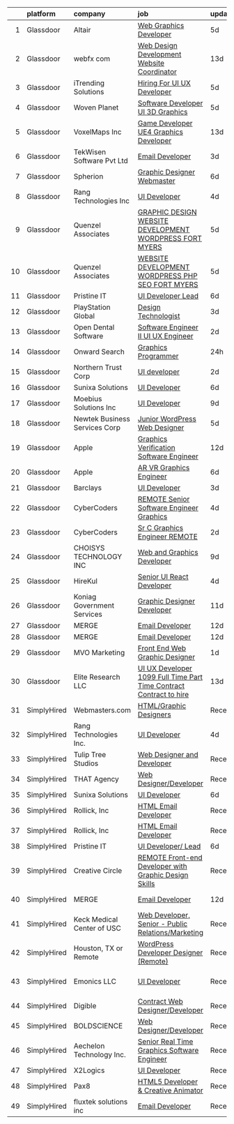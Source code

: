 

|    | platform    | company                       | job                                                                                                                                                                                                                                                                                                                                                                                                                                                                                                                                                                                                                                                                                                                                                                                                                                                                                                                                                                                                                                                                                                                                                                                                                                                                                                                                                                                                                 | update_time   | location                  |
|---:|:------------|:------------------------------|:--------------------------------------------------------------------------------------------------------------------------------------------------------------------------------------------------------------------------------------------------------------------------------------------------------------------------------------------------------------------------------------------------------------------------------------------------------------------------------------------------------------------------------------------------------------------------------------------------------------------------------------------------------------------------------------------------------------------------------------------------------------------------------------------------------------------------------------------------------------------------------------------------------------------------------------------------------------------------------------------------------------------------------------------------------------------------------------------------------------------------------------------------------------------------------------------------------------------------------------------------------------------------------------------------------------------------------------------------------------------------------------------------------------------|:--------------|:--------------------------|
|  1 | Glassdoor   | Altair                        | [Web Graphics Developer](https://www.glassdoor.com/partner/jobListing.htm?pos=115&ao=1136043&s=58&guid=0000018234268dccbb270a78f1202c22&src=GD_JOB_AD&t=SR&vt=w&ea=1&cs=1_c586d106&cb=1658732318454&jobListingId=1008014800752&jrtk=3-0-1g8q2d3fhis3u801-1g8q2d3g1jflt800-a5b87ef314153e34-)                                                                                                                                                                                                                                                                                                                                                                                                                                                                                                                                                                                                                                                                                                                                                                                                                                                                                                                                                                                                                                                                                                                        | 5d            | Troy, MI                  |
|  2 | Glassdoor   | webfx com                     | [Web Design   Development Website Coordinator](https://www.glassdoor.com/partner/jobListing.htm?pos=108&ao=1110586&s=58&guid=0000018234268dccbb270a78f1202c22&src=GD_JOB_AD&t=SR&vt=w&ea=1&cs=1_20d163d9&cb=1658732318454&jobListingId=1007998523722&cpc=BFE8C4BF51BDD557&jrtk=3-0-1g8q2d3fhis3u801-1g8q2d3g1jflt800-d4afcc7a44cf442e--6NYlbfkN0AA3uNcJ0aeXBAdVd1dUlJvZjHaUXbbC2QUFGJChoFW7xEU327m6es5SMDBLQ2TxuGrU7pGdkpQcVk2eCJ38Po730c6hktXF-ybf6DpVv_RPRPKRtOOJW6UmiqMIiQ-UNIwEWLcIXElztT4NzQdiIz5_MduUoF8dSU3QDb4m-p6sD69sVkqWs6rJ4wRvfWjrJOvnt0Cr-rGqu-YYWL7CL2jhQxvjcHAmZo5dPRQ6-k5sQk92kZ9BDCT_0C2xs-H1GX2SMyKywFQeAccFvlmtM5neNj7acEqZkIYypegUbTvrO6vbdsl9YAoS1MkhVqfo19mzfs3YtHg0v-4V_HZ-A31PTTUPpQ_VZx2-WTBrdwLmqK-H-Vf-CsvXMbYMiaS3I3M29bPDIzvhFYcvmHoyoest7fJrLN0VQn2HEJsTXxQsLgzJdCzc6Q0NUygmybyqLP160lc_jPBkGWBdSejvj3i1dAjb6IuAWflXhQo4CcOR2QT_6opGXcfdcAYEKuugIK2jxBGdLKxnYW1Cjt7MmB2VR-paLpAuiy6Ant00o3DPMbas-GEciEQrQhNEqEnmGQ%3D)                                                                                                                                                                                                                                                                                                                                                                                                                                                               | 13d           | Harrisburg, PA            |
|  3 | Glassdoor   | iTrending Solutions           | [Hiring For UI UX Developer](https://www.glassdoor.com/partner/jobListing.htm?pos=119&ao=1136043&s=58&guid=0000018234268dccbb270a78f1202c22&src=GD_JOB_AD&t=SR&vt=w&ea=1&cs=1_54120e79&cb=1658732318455&jobListingId=1008014515406&jrtk=3-0-1g8q2d3fhis3u801-1g8q2d3g1jflt800-18646856a23fb691-)                                                                                                                                                                                                                                                                                                                                                                                                                                                                                                                                                                                                                                                                                                                                                                                                                                                                                                                                                                                                                                                                                                                    | 5d            | Atchison, KS              |
|  4 | Glassdoor   | Woven Planet                  | [Software Developer  UI 3D Graphics ](https://www.glassdoor.com/partner/jobListing.htm?pos=105&ao=1110586&s=58&guid=0000018234268dccbb270a78f1202c22&src=GD_JOB_AD&t=SR&vt=w&ea=1&cs=1_10abc587&cb=1658732318453&jobListingId=1008016092363&cpc=85D4E989D68E6247&jrtk=3-0-1g8q2d3fhis3u801-1g8q2d3g1jflt800-590b8ed6b99a73cb--6NYlbfkN0DSgjPPcnEdvoK3uuxfISLALE6pB1FR7YSHOr_tSg5_QCn410VK5Ds4sai37YL-FnG7IdEQOLWlh0UoLcmzDYWmfRGSYYnl5uUpmRd__LORND_gC-BRchk-IUkY4R0iGDrfCmlmtu1dU22yGpoMq0MEa2tbIDq0Xana4QKE-3eruJ3ua_JrETdNjK1WWmyjjrjz7IouC0EJIaAPEu_w6f2lkiMcgr7iGfdK0cvhr1kb-r8obThkIwOAEW7eCHPBKmfCyHX4CSSHuoWrHqp8XTbcBG_Bla5psfiB1KtAJiZUNDWLnbKJ11iRQgNp5TiY4cf-4_7OjCJOR2Zk3Ox0JpbNLlFWVemll8Ry4SR2UmTMEfzFTm_rcPpLeYcL-no3cKPv_mZndtVo-jsMZiD19P3B9S1FZ1uAJU0hFwejniU5g-DzWdkItHTEcnnCmlYUCNSeMKWYqJZO4BNSMDwBKthnmMYBQJyaKKDQWUdDatO2DI4P_qDn18mbLuOlh7-lbADyeyR_Bn3JQJQu2oUAdlSNAhH22IxOqZA87kwyWO7HtSU0tQgC-j8fHNGc-cnbYOTH3Dr0Sl0VwA%3D%3D)                                                                                                                                                                                                                                                                                                                                                                                                                                                          | 5d            | San Francisco, CA         |
|  5 | Glassdoor   | VoxelMaps Inc                 | [Game Developer   UE4 Graphics Developer](https://www.glassdoor.com/partner/jobListing.htm?pos=123&ao=1136043&s=58&guid=0000018234268dccbb270a78f1202c22&src=GD_JOB_AD&t=SR&vt=w&ea=1&cs=1_555fa3c6&cb=1658732318455&jobListingId=1007997853287&jrtk=3-0-1g8q2d3fhis3u801-1g8q2d3g1jflt800-35c923fe26b55888-)                                                                                                                                                                                                                                                                                                                                                                                                                                                                                                                                                                                                                                                                                                                                                                                                                                                                                                                                                                                                                                                                                                       | 13d           | Austin, TX                |
|  6 | Glassdoor   | TekWisen Software Pvt  Ltd    | [Email Developer](https://www.glassdoor.com/partner/jobListing.htm?pos=125&ao=1136043&s=58&guid=0000018234268dccbb270a78f1202c22&src=GD_JOB_AD&t=SR&vt=w&ea=1&cs=1_bd3499bd&cb=1658732318455&jobListingId=1008019853083&jrtk=3-0-1g8q2d3fhis3u801-1g8q2d3g1jflt800-990f2bd91e40ba0d-)                                                                                                                                                                                                                                                                                                                                                                                                                                                                                                                                                                                                                                                                                                                                                                                                                                                                                                                                                                                                                                                                                                                               | 3d            | Remote                    |
|  7 | Glassdoor   | Spherion                      | [Graphic Designer Webmaster](https://www.glassdoor.com/partner/jobListing.htm?pos=107&ao=1110586&s=58&guid=0000018234268dccbb270a78f1202c22&src=GD_JOB_AD&t=SR&vt=w&ea=1&cs=1_cd64b891&cb=1658732318454&jobListingId=1008012218964&cpc=61E17551093C17CB&jrtk=3-0-1g8q2d3fhis3u801-1g8q2d3g1jflt800-899cd6194d7e536e--6NYlbfkN0AScrANnHgJFbylrovrk75_bYZoHSX2PRUZUzkYSLEwIg9nswHQDhRmx4I3g7nvK_9dD2ly7NM5XaMOcjTcEnVTXCxqjnViLEvx-_rlWlU3I1tgcML9NQKYDeHpDxiSdiGz8QIv0xgHLmzGUQk7Brh3NQjSRFgvIzwPoy-iaV33j5gNj3pHSgfoSHVlUJGPPe_Gto_i5voWQV7os_pCjWOWvy05stRoL_fLmc1b1HvcRWFXi3MSrZVgQu3vFbMRSXZjyyidkDsjRhIk-TBZZZrvbs69xuyLYEbGtnwUIfNJsYiojqUx1ZhabnPhJiXfRiTddDHS0ezYPnccKlkxtiRNmtDemR3syH-HQLEoXXEQbNqGfOfbvlbTkQKxmEtjpR-m0COKdXoTjr1gnE5qM_zR2Zx4OVvCyED3Db4UJ-arRzuiSW8NgeE_4sA7iNqyrViRAaw4nqCUwckOb5wLhUaAt1p1dTnUHzhCFMa-4Ure0x8fOlFan2d56KnnHQZrQcBJurZ3qwhzWXtUbnXz8qKj)                                                                                                                                                                                                                                                                                                                                                                                                                                                                                                                               | 6d            | Reading, PA               |
|  8 | Glassdoor   | Rang Technologies Inc         | [UI Developer](https://www.glassdoor.com/partner/jobListing.htm?pos=116&ao=1136043&s=58&guid=0000018234268dccbb270a78f1202c22&src=GD_JOB_AD&t=SR&vt=w&ea=1&cs=1_bfd346be&cb=1658732318455&jobListingId=1008017774729&jrtk=3-0-1g8q2d3fhis3u801-1g8q2d3g1jflt800-dff992937830c476-)                                                                                                                                                                                                                                                                                                                                                                                                                                                                                                                                                                                                                                                                                                                                                                                                                                                                                                                                                                                                                                                                                                                                  | 4d            | Remote                    |
|  9 | Glassdoor   | Quenzel   Associates          | [GRAPHIC DESIGN   WEBSITE DEVELOPMENT  WORDPRESS    FORT MYERS](https://www.glassdoor.com/partner/jobListing.htm?pos=101&ao=1110586&s=58&guid=0000018234268dccbb270a78f1202c22&src=GD_JOB_AD&t=SR&vt=w&ea=1&cs=1_fc9192e8&cb=1658732318452&jobListingId=1008015467114&cpc=E8759F5EF1B03E8C&jrtk=3-0-1g8q2d3fhis3u801-1g8q2d3g1jflt800-453ddc9a6d1b4698--6NYlbfkN0DdNONLqhA8z6QrX6vw37qu8cGScUjPKwqVQr3YAsb4-4kNYp2ihaw9iFpvOvdTmggF3pFEkCOhp9Oez7XUipUO4I_p4y9L51LxePQdbuGe_iBJyYjjuVqhPcrJ_zhDN9GXleI_c2wB35nAhQvEpg5QngR6F5DMNxa_iZRx9QMxKkguSlMSkDIQxA9KgChEQlEYtsAUDrDVwaY9PBsFjfvp_KbjSFwu5dlc2rIfMAXQygLiPTHVemot0_KgvMMqzNSTXM8ZeEcdDqa2dVavvmVyGTSB1sRS2xE0x_ySeuT_Dl_CyessW8_vOULL5QywVTYALOo6ezHjy7K-Ky6OvkDuU8iC-t-4WCcgLDZVsEQxeHTngG0xPnRgM11Y7flZhF9hH3Q3lAWqpvwANkJHaWYlm4W1DXEHZHEcFNMRHrAGzYqOHd0Q1DvcDUbd91-8U3xzRYWkGrkHqlbX8S0lPz5kDa7cNclcWDlXHlVLbOEWJVFD21B9-CjnDtui2cFDTyQS32lqJ-Lfxaix6vMvQRCOCJQkZf9Y9KaNH7keEryfYQ%3D%3D)                                                                                                                                                                                                                                                                                                                                                                                                                                                                | 5d            | Fort Myers, FL            |
| 10 | Glassdoor   | Quenzel   Associates          | [WEBSITE DEVELOPMENT  WORDPRESS   PHP   SEO  FORT MYERS](https://www.glassdoor.com/partner/jobListing.htm?pos=102&ao=1110586&s=58&guid=0000018234268dccbb270a78f1202c22&src=GD_JOB_AD&t=SR&vt=w&ea=1&cs=1_7db72ecc&cb=1658732318452&jobListingId=1008015464406&cpc=D297ED79D8873EB5&jrtk=3-0-1g8q2d3fhis3u801-1g8q2d3g1jflt800-baadc844900ced4a--6NYlbfkN0DdNONLqhA8z6QrX6vw37qu8cGScUjPKwqVQr3YAsb4-4kNYp2ihaw9KPez-BMD6mZvpKeWGDjoPevstFlLD42YBVJhOos-MPgWAA-xZYgZND-Gvd2fWVMTvaePJtCgGIdysdm_UUMJfwVKMmPjnfGaTJ9BZIiJVi_NY0BATVylaqeUhCvM3arEH_u_uw_x_YTnyxi-5Eqb6H3C1K5tp7HEzQDivO4U4eSPpeTHG3Spvdi54ADS71G5sLnnnxxxsIxAefvGm9NdyoIdfuuybXgwrHI9RChL2ZMmNThRYCM9Rld7GVvow4RToNBOj0cWNJR-STG63JdDrMdCz_u_0woy29utfqMJ-kzygDWRTOjiZSwo5d4nLlc5nCPZMtxH9-zFA-no_eb1-IwBlTzNC5TinoD79EjY7A9yCygNXHDIQePj1cBAROafJiASle-oq1E1uplj7m9pvYsj6w6k7XEyZ4ePXcCvJNYItd2bzRF1_OBxBJLYTNMZAlL67VTTR6I8KucDKLC9Ffu_-_Eg9V0bNQoCVxf8hHA%3D)                                                                                                                                                                                                                                                                                                                                                                                                                                                                                     | 5d            | Fort Myers, FL            |
| 11 | Glassdoor   | Pristine IT                   | [UI Developer  Lead](https://www.glassdoor.com/partner/jobListing.htm?pos=114&ao=1136043&s=58&guid=0000018234268dccbb270a78f1202c22&src=GD_JOB_AD&t=SR&vt=w&ea=1&cs=1_7b447e42&cb=1658732318454&jobListingId=1008012114377&jrtk=3-0-1g8q2d3fhis3u801-1g8q2d3g1jflt800-adae0a3467251cd4-)                                                                                                                                                                                                                                                                                                                                                                                                                                                                                                                                                                                                                                                                                                                                                                                                                                                                                                                                                                                                                                                                                                                            | 6d            | Remote                    |
| 12 | Glassdoor   | PlayStation Global            | [Design Technologist](https://www.glassdoor.com/partner/jobListing.htm?pos=126&ao=1136043&s=58&guid=0000018234268dccbb270a78f1202c22&src=GD_JOB_AD&t=SR&vt=w&ea=1&cs=1_b5063f0d&cb=1658732318457&jobListingId=1008020161010&jrtk=3-0-1g8q2d3fhis3u801-1g8q2d3g1jflt800-1f8aab1198bf748b-)                                                                                                                                                                                                                                                                                                                                                                                                                                                                                                                                                                                                                                                                                                                                                                                                                                                                                                                                                                                                                                                                                                                           | 3d            | Los Angeles, CA           |
| 13 | Glassdoor   | Open Dental Software          | [Software Engineer II  UI UX Engineer ](https://www.glassdoor.com/partner/jobListing.htm?pos=103&ao=1110586&s=58&guid=0000018234268dccbb270a78f1202c22&src=GD_JOB_AD&t=SR&vt=w&ea=1&cs=1_fe2a626d&cb=1658732318453&jobListingId=1008022827146&cpc=E9BC9687A0F03B80&jrtk=3-0-1g8q2d3fhis3u801-1g8q2d3g1jflt800-eeb957c2d2c37376--6NYlbfkN0AKPWZsiSsGVsCbCuz671PqLeCoc4zvkJCuGTk5psuLhccuF8TL43NgKKJDuW9RFOazQhs4XfnXiEbJ18pBGbXdri6ypvQzlDoZpu7F88I5a7h_07Dmr7u6BNZpbXjmUN1x2Uq2jvWgERnOlT1h8swnYsgACBEksXNRNKnepB4Km1f9Ouq_4X5fm1Da4mToTLB0GwrnrIlE8WRqrVecemSNSvc8KTGgF8e8nDoHl1nFl0aqRe33K7n6bZUzmniTuFpZgpO5dvnXSPWXBkqVln5VIy8kf3GtqieYb2PZN_bCyn4wxbLX5WFw4pa1r5AYH0epdBbbdPJ_M8sWMa6MUIT0GvBlCoLQyg_qBCyIwrjQbBK5yV4ivAI6SRRNgeW9IQpRPG8_Culr7DR-hf6Q5gDBSLuNf0hBdIxA8BvoKwl7WBLLjeu_UG7W5L82jxxTsykSqKBvsmd-IuOFsBQPiGZDe2CXLD0fgmXHYnJmfBW7bGEEttk7gUgGp65PTBR72HAWBNMmuLVVtA%3D%3D)                                                                                                                                                                                                                                                                                                                                                                                                                                                                                                                        | 2d            | Salem, OR                 |
| 14 | Glassdoor   | Onward Search                 | [Graphics Programmer](https://www.glassdoor.com/partner/jobListing.htm?pos=106&ao=1110586&s=58&guid=0000018234268dccbb270a78f1202c22&src=GD_JOB_AD&t=SR&vt=w&cs=1_633c5a58&cb=1658732318453&jobListingId=1008025411003&cpc=A1F772DE77098288&jrtk=3-0-1g8q2d3fhis3u801-1g8q2d3g1jflt800-742c8658b7aaeabd--6NYlbfkN0B7YoEZZ2QAGDyEGGmBPAUWSHc1Mt3sMCn9FehKcWA3w8FH2hNAUDUUAF3DNhQFSEgizwhdIPv9DU2OAk4Z8kSae5kCGplCdJgv3oYfCQx7BxObsWH-aFJ9JvnG8BvVhfPVKG7CfXKC0ugIdllHu80ZVd7ohRPKWOgBiD3zcYvZfF_CFyC0b_wAEiEU2SgRducrR_FQEVP_lcFjEua2JIipo3-mhPL3cZHaTPnacoVEGBf5iS74m5IspSec93NGJDLZ7rw8Bw4YWl-h4PvqRzfsHb_kB_7zcggid1N0A-ywKztNSeSXO8qqgPtOtjyn1qR88rCf-j96IyrHgHr2LmmkotOzpDP8TZ-Pyg0_QG4Tj8wJtBgvCqP7CJnFz8REQnjqJ2u-giHlpNhw5JCZP9c8ESE3URd8pM3VXpzhKYUmj-BbYkZHlP2JbtDo9zo0dqxenXnYWAtlCeGvWrqs-kubVr88iBkcvjwfM-gB7DpggNCjlykw2xW-s8enj-w0vXiOLychwr0z7GT6DxE9qa3wZOVEzHLtfbhqM4-x0WCnZ-C-iX6NJYsk2wHoFzsinPBsMHW-Pi1tEtxKmmrP8L9PkGQDQnP74DcQnN8y37-n1KV0ZdX7OZSCkB66NuoZ6L3XcA-SCaVjaBnwPYnd1dbjL4zUIcS-_qYSk-ebxbeigZBguqV73sMICLv8BIST_fiI9_6zQS3hCY8hsh7U_xhLs5E_EWPgQHljRyy7Hd0rTy_27w2M-ckpvLyG80kFirmwUc7WywYvO3PZGwDYRvF-EpMZgJojr1sdqC-o6k20b1RH5q5AoWNeKnJOM5B04g7VZtENhImen9aC9GeWQzUtXyd8mr8eXiOWZtHBIz_SlDxjkytEVZ-l6NGdr0whZlmW--2UC3IAs40fzjsXy2dqJ9AC6tQ2-El64GVXJgw94itMI6fEoXkGy-ir2I1FeK9p-UaAm8J3ddoMpoXWSYyzBctubsd_1liCthXYMQx1zBTjUdY7n4Tc0653yU7rva4%3D)                             | 24h           | Seattle, WA               |
| 15 | Glassdoor   | Northern Trust Corp           | [UI developer](https://www.glassdoor.com/partner/jobListing.htm?pos=122&ao=1136043&s=58&guid=0000018234268dccbb270a78f1202c22&src=GD_JOB_AD&t=SR&vt=w&cs=1_473e9535&cb=1658732318455&jobListingId=1008023277361&jrtk=3-0-1g8q2d3fhis3u801-1g8q2d3g1jflt800-9ffd976217a24653-)                                                                                                                                                                                                                                                                                                                                                                                                                                                                                                                                                                                                                                                                                                                                                                                                                                                                                                                                                                                                                                                                                                                                       | 2d            | Chicago, IL               |
| 16 | Glassdoor   | Sunixa Solutions              | [UI Developer](https://www.glassdoor.com/partner/jobListing.htm?pos=113&ao=1136043&s=58&guid=0000018234268dccbb270a78f1202c22&src=GD_JOB_AD&t=SR&vt=w&ea=1&cs=1_0e4aa544&cb=1658732318454&jobListingId=1008012122621&jrtk=3-0-1g8q2d3fhis3u801-1g8q2d3g1jflt800-3b9e69a774b89b5e-)                                                                                                                                                                                                                                                                                                                                                                                                                                                                                                                                                                                                                                                                                                                                                                                                                                                                                                                                                                                                                                                                                                                                  | 6d            | Remote                    |
| 17 | Glassdoor   | Moebius Solutions  Inc        | [UI Developer](https://www.glassdoor.com/partner/jobListing.htm?pos=120&ao=1136043&s=58&guid=0000018234268dccbb270a78f1202c22&src=GD_JOB_AD&t=SR&vt=w&ea=1&cs=1_38ec04f7&cb=1658732318455&jobListingId=1008008914671&jrtk=3-0-1g8q2d3fhis3u801-1g8q2d3g1jflt800-89a6711881dd8897-)                                                                                                                                                                                                                                                                                                                                                                                                                                                                                                                                                                                                                                                                                                                                                                                                                                                                                                                                                                                                                                                                                                                                  | 9d            | San Diego, CA             |
| 18 | Glassdoor   | Newtek Business Services Corp | [Junior WordPress Web Designer](https://www.glassdoor.com/partner/jobListing.htm?pos=124&ao=1136043&s=58&guid=0000018234268dccbb270a78f1202c22&src=GD_JOB_AD&t=SR&vt=w&ea=1&cs=1_e07a9585&cb=1658732318455&jobListingId=1008015002972&jrtk=3-0-1g8q2d3fhis3u801-1g8q2d3g1jflt800-8955ce37f6007486-)                                                                                                                                                                                                                                                                                                                                                                                                                                                                                                                                                                                                                                                                                                                                                                                                                                                                                                                                                                                                                                                                                                                 | 5d            | Remote                    |
| 19 | Glassdoor   | Apple                         | [Graphics Verification Software Engineer](https://www.glassdoor.com/partner/jobListing.htm?pos=110&ao=1110586&s=58&guid=0000018234268dccbb270a78f1202c22&src=GD_JOB_AD&t=SR&vt=w&cs=1_2f2b28a7&cb=1658732318454&jobListingId=1007999357696&cpc=451933188B21919D&jrtk=3-0-1g8q2d3fhis3u801-1g8q2d3g1jflt800-f8bfbaed5ec2770a--6NYlbfkN0BvKrLyj5gPmtZO9T8euul8TCxuuKNOtzRJOomxnwSEodTz2Bc-sPZlSXfvz6ygy0ulxMU-JD1VDfvd5P4uxKgO8illM9C1kIAFdf0TQHiaOUQX2br90H8F_F5YdV0ggMd_lBy5SUDwMv6hfNycaB2NLz5hM8muNL87h-hWIFrmDWdYnkJuhLbqUHCvI6p-mJCVTQAGKUNhbOkjn0aTx_OmOCFttDYvoYFHBF03Q-5RbUtf5ICo9UaHa4WVjb80sSdC3G9qYSuAb-T_4A4Ybh1XBVXnifwjeJMJiWc4FeyoffKBlcDVrTOI1jEaB5kEZHxdQdLzYIvNJecWRHEv_CMEGwKTesZhOA36Z0y6prW0b9JDe5RXOYhdb3hDq3AsQheGd_JVrmzibD-bT6mpcb63ne5rgufKWmD8eDNY6ZWnNsWUXR6njBuJE15eifEPLEND4as2O3nOW0B_JAFZjUG-y51epbOL7fnDhqpYPpHxxEtyMIqhdlnoxu8rOvkj1djjfRGuwfPNJ2oE9gjTd0JaSiYfzb3lzH62DHFqQwx16EPodZcsgxtA_u_5uzeoIJOo5jaRKts-cghvGUDaGpBQ0liBU-eo-ZJdi1BidlcnZoxYAq1vsGdZk71gQOpIghD9PxUZLwr7HR5WyFwmJvYlql5m9FVBM1WKawYbUNda0cwnwwIrH03RGHpdPN6n4tcOqApobo-y2aY0_tmFR3stN6wfoc_N-ddMXA-XzI4R7TN2M8bR2NNa65afShicqwIsGI8RWbevHJ3yR-odA_3i5LAt6XT2jSr5XBvnYjW6h0E2W9Q9zBkku1aK1WgFuHZqUTttLTFY4VxWDX2WV0rdSgOSmBGAva20JYHvsL9YrxQxbopcCpR5kiN5FGJguw7alFPs-ZD03KSSPu2NGnw6uyiNl4lrcYTcdCqOp9X-afafKH7XrIalBq5OaIAjb6xet2jbYLkHXPRW--vHYKCU)                                                       | 12d           | Austin, TX                |
| 20 | Glassdoor   | Apple                         | [AR VR Graphics Engineer](https://www.glassdoor.com/partner/jobListing.htm?pos=109&ao=1110586&s=58&guid=0000018234268dccbb270a78f1202c22&src=GD_JOB_AD&t=SR&vt=w&cs=1_23918e39&cb=1658732318453&jobListingId=1008013507068&cpc=6FC5BA77C9A4CD78&jrtk=3-0-1g8q2d3fhis3u801-1g8q2d3g1jflt800-3045849e5280c9d4--6NYlbfkN0BvKrLyj5gPmtZO9T8euul8TCxuuKNOtzRJOomxnwSEodTz2Bc-sPZl1dBMH13w-jO_LNxfZwWeRIoNEeCpy85_IlWrqg_h1GsMWe9RsQwUxWH9gVS8Z2YZwvQXQYQitxjx3-FbWNzlNfo_kQCajLJQLu9ugC8EnASoXYA5GlfGm05nh66oAxlftQ4GMQlwUIcCVIUXzKbTrGkZqwZYIZss-_cNr3IdaWoHK60Vkj-BnaXKLgQxr_Org4SaJcDIs1yOSwxD921dLqc92G9Rbz2QRwCrXT3rmSJQJ3QpX9Mq4w5atWj3uDYwOCMwUnM-Mrbev7ONoF1OJfvyZOQ4cIaIdr49CrfeMS9Fn2h9_9_Bfi83d1uyD3yTOhYzXimHrH1YsRfMN4eRqENZBGUmmsdq_el9OouqzLZUs3s0sm-bEhgicz_w94dz0GJUXpeyJGU-Jp8QA2UfmDZANm1X5IfBzYY7vUDHXAjfhXCJHUKw-7W5RfGDOuMJG96jPc-iJnWoIrr4OGbEmKtlohNEqaN46_fcmOS4_jqQkpeXBBO8noNZAIbC-3jNj0xgkc1yJHX1TxPjiONau7A1r9gtzQeqvWFVIa1n97QGmL-8_9KEKM0M8OS4fsGIZrTTZ_y1bZ7Unr9oE8rXWs4KlSONoyuLikcUmVl8-qgSMvTsNt1OQB9A7c4_yqhlbxiTKeBEj9DaafqipYOtRodlEZ2oyvmsz7kxxWf4nR-qNXdBkkGevHzZp5j6oyDmrEiaO58Tfru3GP_y-L-bdtL3bXNU1kXh_eEclTDChX_Bi2TYo34xnkNSOHzVCcV_h80KfL6MxYHiMz4YOC1_RWCX_VjhNknoJMStzuPIPka23s_Q4sYOU33OztrCpR6qPiV2JU2MoLQJeSxUZ40uQ4jfHav7adLoVnJWiNfhdqXtJ-2Xq6-i9DYrDkhM2Nx0cZMiNT1E-j-I6o8AyF8d9w%3D%3D)                                                                           | 6d            | Seattle, WA               |
| 21 | Glassdoor   | Barclays                      | [UI Developer](https://www.glassdoor.com/partner/jobListing.htm?pos=121&ao=1136043&s=58&guid=0000018234268dccbb270a78f1202c22&src=GD_JOB_AD&t=SR&vt=w&cs=1_9ccba084&cb=1658732318455&jobListingId=1008019580471&jrtk=3-0-1g8q2d3fhis3u801-1g8q2d3g1jflt800-61d363ea6afd0316-)                                                                                                                                                                                                                                                                                                                                                                                                                                                                                                                                                                                                                                                                                                                                                                                                                                                                                                                                                                                                                                                                                                                                       | 3d            | Whippany, NJ              |
| 22 | Glassdoor   | CyberCoders                   | [REMOTE Senior Software Engineer   Graphics](https://www.glassdoor.com/partner/jobListing.htm?pos=111&ao=1110586&s=58&guid=0000018234268dccbb270a78f1202c22&src=GD_JOB_AD&t=SR&vt=w&ea=1&cs=1_1e0384b7&cb=1658732318454&jobListingId=1008017849886&cpc=451933188B21919D&jrtk=3-0-1g8q2d3fhis3u801-1g8q2d3g1jflt800-4809f91769ac752c--6NYlbfkN0CpFJQzrgRR8WqXWK1qKKEqALWJw739KlKqr2H-MSI4eoBlI4EFrmor2FYZMP3muM1MdiAdE_pXzxgfhhAE-87FT7K9NOiE0nfNnqf9uMnXKKJ2IP_XfIxsZ8up-6Zg4Qov9NKoe7dnNi0BYcs71_9PYRrZ7oQFOaARe9zHqYmEck8GsFPdoDOUbgen3OO3nnGFnRet9ch5x_86nbi9LMKKWAZAXda_Fu01KDBQTXQ0P4GcvOrwRDTlDCgY0Npe98qT-ITZxpzvQ8v5fk9MAEG1LWIIa8qZ0EkG57Pj1UHG0J0w1CYDD-0F1YW2zd22KIbOIzjwZc1W16Yt2L5HnWly_8dx8uW9rmUO4pZTSD4zCIIUqisaL0Y0vIwjwMybkINtjtQtnzfciCl-GyFXgeCZbJDkCC04o0cN2l9Z1gVbEQEZ_CA0Bq58NHAL_ZovqGxjsRFJ3_XaJlcnahdLOLCINFnkWa0KIlns12LqQq3VhWZgrg_541HLLNq9FMlDelEP-LRjoVC2Yed3NLg8p4FKY30TY1kDVX3KSXMu-ZZS3bYvryPU6yo5J2tUnXSVNCEsXQoxccjAqVgsC0NsjNd3VomoT6_-nldi_HuWIbhVGJ0aB7-QMA-c5rCLSF0GGRn3gv5EDeqgvOCpRtawhBvnL2ITj_5XZgoakIswoHw47DRd29oEvNXn7BeWHl-neTEXAzT1vNZi64dQE6gdHWjRHgwe5j1zslH8xllGg_acDs6mv5PuZU8PsDmRHCTDQ_g4ke830iZThMN5cosT2rZh6YtiHmodcebgvaBshgkgjhemBthAObPrfsTHntLAmmYzCYcwVUYSaquoNxIdEtstI7P8Iu4RpVkOgzCD_QeIoxST5mMpcXvhmq3H4pgXRwLcn92kdInFhY1GiK_DSc5MXfZDcNXatJcuV7-Oz4yWpN1N_5IzIzERMuys9IpSfFFGnytlmXTROi8QNzrkGf53x6guF0E8sFi1bV4fXoLixAikH7WNTWBZTvaSQckqlsM%3D) | 4d            | Los Angeles, CA           |
| 23 | Glassdoor   | CyberCoders                   | [Sr C   Graphics Engineer   REMOTE](https://www.glassdoor.com/partner/jobListing.htm?pos=112&ao=1110586&s=58&guid=0000018234268dccbb270a78f1202c22&src=GD_JOB_AD&t=SR&vt=w&ea=1&cs=1_88c3cb16&cb=1658732318454&jobListingId=1008023223801&cpc=F41FEAB56D215062&jrtk=3-0-1g8q2d3fhis3u801-1g8q2d3g1jflt800-224bef4f567dd28c--6NYlbfkN0CpFJQzrgRR8WqXWK1qKKEqALWJw739KlKqr2H-MSI4eoBlI4EFrmor2FYZMP3muM0rsFs5SITX9bZu70vJV-xtOW2u88eyVEg0_JBUW4eQV1g6xtzXd_K_anZVgzRaFIR0sn_6qOfejK96hDLdKAi44XcHQoFwZcjDyPKv_yiaU79vNMXrSZ0NRhEcmKFZiogD4KfA21KSXr6v7cCfx8mpAyViIFFwY6uA4oAnLiLNCapk5-I6xcNN1KlVn22JXrWo0oXQxaZV15bibUayXc0r_-WGBsYyhXbjuCCgnpMQkJ5Vapzkh5wkRyRUUvlUUCvFqunnIwoDQnSjYwq0ktlBQnoVhzb5hqQGZ6ZGz0XT5hoTBFNg_UjdDxjQ7yRlu_1TOLq5XhwNhp1ST12gqvKx3Zs3IOmF61mFKyHnuLM8t2R4RgzD_nI-ecUbZlNwTgVjukaHz3a5EKAdwT4jG_0TOiFNMrncvIEbCIcDfTj82KiRMebpzorRmcjwizjRO9qmmY-BrSzmJ36Lp2NsGQN6yvl5HsLAjZJgsPXJp4Lq3EkFmYHW3n62BJrdOXdD-grzUNqTmfP3d2TLZ-eaMMMLF0JJer9u-aGz4jN_46LPxTksU70dgubVIyfc9e6r9ljH3U0bBIomcDcYPfMgyOsBnbLeaRreafgStrghBObgi0pmbKfbc_oPAnguLIbeajAAXVSx_dGCYti-LoEhXuouuKL2cvXRJ9KMNN2damWaxk5t2xSkH7ELUoBGZ4gP-C5wUUubvAownMWTxOzrdMJt27D3uJRxnBAypU-UcFV48X9eg7suc1uEf2oOp_VKvQ1kCkrwx1zh2U0X0crXLnOa5gbS5fg-2HfZjgfojKPcOpklD6VsHn0z1url3L-1NfTkRB-gOONgZVnoneRAa0DnFVYjQc0aaoOy9cWbYHVDg98SDPmcocBbA34dILQzrAVxGJd_6qlK7Kr-Qg4lADs9hJW7VXikyk8%3D)                                          | 2d            | Los Angeles, CA           |
| 24 | Glassdoor   | CHOISYS TECHNOLOGY INC        | [Web and Graphics Developer](https://www.glassdoor.com/partner/jobListing.htm?pos=130&ao=1136043&s=58&guid=0000018234268dccbb270a78f1202c22&src=GD_JOB_AD&t=SR&vt=w&cs=1_d161af65&cb=1658732318458&jobListingId=1008008316889&jrtk=3-0-1g8q2d3fhis3u801-1g8q2d3g1jflt800-2da7a1c0636f8906-)                                                                                                                                                                                                                                                                                                                                                                                                                                                                                                                                                                                                                                                                                                                                                                                                                                                                                                                                                                                                                                                                                                                         | 9d            | Charlottesville, VA       |
| 25 | Glassdoor   | HireKul                       | [Senior UI React Developer](https://www.glassdoor.com/partner/jobListing.htm?pos=127&ao=1136043&s=58&guid=0000018234268dccbb270a78f1202c22&src=GD_JOB_AD&t=SR&vt=w&ea=1&cs=1_832f11fc&cb=1658732318458&jobListingId=1008017828385&jrtk=3-0-1g8q2d3fhis3u801-1g8q2d3g1jflt800-c923c896522ee59c-)                                                                                                                                                                                                                                                                                                                                                                                                                                                                                                                                                                                                                                                                                                                                                                                                                                                                                                                                                                                                                                                                                                                     | 4d            | Remote                    |
| 26 | Glassdoor   | Koniag Government Services    | [Graphic Designer Developer](https://www.glassdoor.com/partner/jobListing.htm?pos=128&ao=1136043&s=58&guid=0000018234268dccbb270a78f1202c22&src=GD_JOB_AD&t=SR&vt=w&ea=1&cs=1_6a4bf95c&cb=1658732318458&jobListingId=1008003321683&jrtk=3-0-1g8q2d3fhis3u801-1g8q2d3g1jflt800-4ee8bd4b845999b2-)                                                                                                                                                                                                                                                                                                                                                                                                                                                                                                                                                                                                                                                                                                                                                                                                                                                                                                                                                                                                                                                                                                                    | 11d           | Chantilly, VA             |
| 27 | Glassdoor   | MERGE                         | [Email Developer](https://www.glassdoor.com/partner/jobListing.htm?pos=118&ao=1136043&s=58&guid=0000018234268dccbb270a78f1202c22&src=GD_JOB_AD&t=SR&vt=w&cs=1_8c7844cf&cb=1658732318455&jobListingId=1008000055625&jrtk=3-0-1g8q2d3fhis3u801-1g8q2d3g1jflt800-08f78359d1fa5818-)                                                                                                                                                                                                                                                                                                                                                                                                                                                                                                                                                                                                                                                                                                                                                                                                                                                                                                                                                                                                                                                                                                                                    | 12d           | Denver, CO                |
| 28 | Glassdoor   | MERGE                         | [Email Developer](https://www.glassdoor.com/partner/jobListing.htm?pos=117&ao=1136043&s=58&guid=0000018234268dccbb270a78f1202c22&src=GD_JOB_AD&t=SR&vt=w&cs=1_72f7c0aa&cb=1658732318455&jobListingId=1008000055626&jrtk=3-0-1g8q2d3fhis3u801-1g8q2d3g1jflt800-ab82edbd68842002-)                                                                                                                                                                                                                                                                                                                                                                                                                                                                                                                                                                                                                                                                                                                                                                                                                                                                                                                                                                                                                                                                                                                                    | 12d           | Little Rock, AR           |
| 29 | Glassdoor   | MVO Marketing                 | [Front End Web   Graphic Designer](https://www.glassdoor.com/partner/jobListing.htm?pos=104&ao=1110586&s=58&guid=0000018234268dccbb270a78f1202c22&src=GD_JOB_AD&t=SR&vt=w&ea=1&cs=1_5dbf2010&cb=1658732318453&jobListingId=1008024519056&cpc=21001CD36CB5FE0E&jrtk=3-0-1g8q2d3fhis3u801-1g8q2d3g1jflt800-3b25daaea7107c67--6NYlbfkN0D788tVLZnHYB2JKTLmCXo4PydfvtZKcdbYx6lxKaz3Imdx95jlIVm00i35LBHAa-O4IzZZWOa0zLoaT7fNYN8AHYMUM6AAltPVchZhbRZic0KWdCPAKFFyP_-LGP_Ixo0BdG9O34TFUueAp7uKr6vBL2hBJYT88lFTd2urEJmiT2xL0FXt1NBoJKsQVlamHiKKOU7Kf5LFhTybysFG9Gdu6Lg-pMk5WZHfNO7_A0gAjDkak5Mz6amzdlbMLHJyQtthvwxSHUKpdCste4xToSSR4QiBhZsdRocPI5Rw4-C6wr0D5fxQJ4BKPEMPyz3Wx1PIGY_3k6tOEQUm-5WLN3OODRmJcKQl3FQy2jf5YJG3urKwZI5O8FiJk9-a4cZugnN5IEWODpDtgXamlHxqASqLdOOzcNwdT3rvwj8lEEjxw6IJBJXnbuxl9EwglC3e4rKLypMreTEkIy4hs5ltsjOHVVPU5AN8xGWtVxgGKzS3UQ3vVAt4aHqkYkAykNM8tidnXATz5Vk-JQ%3D%3D)                                                                                                                                                                                                                                                                                                                                                                                                                                                                                                                             | 1d            | Roswell, GA               |
| 30 | Glassdoor   | Elite Research  LLC           | [UI UX Developer 1099 Full Time Part Time Contract Contract to hire](https://www.glassdoor.com/partner/jobListing.htm?pos=129&ao=1136043&s=58&guid=0000018234268dccbb270a78f1202c22&src=GD_JOB_AD&t=SR&vt=w&ea=1&cs=1_1e5d3afd&cb=1658732318458&jobListingId=1007998081844&jrtk=3-0-1g8q2d3fhis3u801-1g8q2d3g1jflt800-7ea752f900b8a941-)                                                                                                                                                                                                                                                                                                                                                                                                                                                                                                                                                                                                                                                                                                                                                                                                                                                                                                                                                                                                                                                                            | 13d           | Remote                    |
| 31 | SimplyHired | Webmasters.com                | [HTML/Graphic Designers](https://www.simplyhired.com/job/1S2ki1F2e97xk1bn0P3q05lu3BQ0Tpk7KwB7Zii_z8pQmxmAAOWD5g?q=graphic+developer)                                                                                                                                                                                                                                                                                                                                                                                                                                                                                                                                                                                                                                                                                                                                                                                                                                                                                                                                                                                                                                                                                                                                                                                                                                                                                | Recently      | Tampa, FL                 |
| 32 | SimplyHired | Rang Technologies Inc.        | [UI Developer](https://www.simplyhired.com/job/9DKokANrLL5Qqrwkwyv-enbZt3blfvcF2iQcw7yHcoxPZHNj8rNLsw?q=graphic+developer)                                                                                                                                                                                                                                                                                                                                                                                                                                                                                                                                                                                                                                                                                                                                                                                                                                                                                                                                                                                                                                                                                                                                                                                                                                                                                          | 4d            | Remote                    |
| 33 | SimplyHired | Tulip Tree Studios            | [Web Designer and Developer](https://www.simplyhired.com/job/0NBA8zsTzmA4FKuW8ycR2PVsCumngHTpB0GvTsQ8PzP80PXRSlnaEA?q=graphic+developer)                                                                                                                                                                                                                                                                                                                                                                                                                                                                                                                                                                                                                                                                                                                                                                                                                                                                                                                                                                                                                                                                                                                                                                                                                                                                            | Recently      | Austin, MN                |
| 34 | SimplyHired | THAT Agency                   | [Web Designer/Developer](https://www.simplyhired.com/job/m0oZX4TgCMBuMfeVen-0yIpZZQKasy7pH2TUvTeb1vl11djg1S_v1A?q=graphic+developer)                                                                                                                                                                                                                                                                                                                                                                                                                                                                                                                                                                                                                                                                                                                                                                                                                                                                                                                                                                                                                                                                                                                                                                                                                                                                                | Recently      | West Palm Beach, FL       |
| 35 | SimplyHired | Sunixa Solutions              | [UI Developer](https://www.simplyhired.com/job/AQDPNS8u-h6EOUds8cHLehIqZCVpwNipr_yQMf5KeqVAoVudYx6_8g?q=graphic+developer)                                                                                                                                                                                                                                                                                                                                                                                                                                                                                                                                                                                                                                                                                                                                                                                                                                                                                                                                                                                                                                                                                                                                                                                                                                                                                          | 6d            | Remote                    |
| 36 | SimplyHired | Rollick, Inc                  | [HTML Email Developer](https://www.simplyhired.com/job/XOBvr-FPlcbrKDU6fwn7cySQFiXUBT59WK26gB6UhBDl1ROl_YjQ4g?q=graphic+developer)                                                                                                                                                                                                                                                                                                                                                                                                                                                                                                                                                                                                                                                                                                                                                                                                                                                                                                                                                                                                                                                                                                                                                                                                                                                                                  | Recently      | Remote                    |
| 37 | SimplyHired | Rollick, Inc                  | [HTML Email Developer](https://www.simplyhired.com/job/XOBvr-FPlcbrKDU6fwn7cySQFiXUBT59WK26gB6UhBDl1ROl_YjQ4g?q=graphic+developer)                                                                                                                                                                                                                                                                                                                                                                                                                                                                                                                                                                                                                                                                                                                                                                                                                                                                                                                                                                                                                                                                                                                                                                                                                                                                                  | Recently      | Remote                    |
| 38 | SimplyHired | Pristine IT                   | [UI Developer/ Lead](https://www.simplyhired.com/job/gJrwlssF6xRp-041Tb_HerzPHgKU583Xa5pgeqxENZ3p8oCkI6_ejA?q=graphic+developer)                                                                                                                                                                                                                                                                                                                                                                                                                                                                                                                                                                                                                                                                                                                                                                                                                                                                                                                                                                                                                                                                                                                                                                                                                                                                                    | 6d            | Remote                    |
| 39 | SimplyHired | Creative Circle               | [REMOTE Front-end Developer with Graphic Design Skills](https://www.simplyhired.com/job/SKHHBt3wVpP5BjIpudh75QaKLoy0Y4LIIp0WUD7AXCSmvzIRwe8S-w?q=graphic+developer)                                                                                                                                                                                                                                                                                                                                                                                                                                                                                                                                                                                                                                                                                                                                                                                                                                                                                                                                                                                                                                                                                                                                                                                                                                                 | Recently      | Woodstock, GA             |
| 40 | SimplyHired | MERGE                         | [Email Developer](https://www.simplyhired.com/job/jQxZOGH0mM7-AWJNeuAltB9lDeYdmOA7TitPExeH7UMinangSZDm7Q?q=graphic+developer)                                                                                                                                                                                                                                                                                                                                                                                                                                                                                                                                                                                                                                                                                                                                                                                                                                                                                                                                                                                                                                                                                                                                                                                                                                                                                       | 12d           | Denver, CO +2 locations   |
| 41 | SimplyHired | Keck Medical Center of USC    | [Web Developer, Senior - Public Relations/Marketing](https://www.simplyhired.com/job/50iSNN2DnpDsyYzwzL4ZDPKiTPZUfrEof14jLYGzZ4qtIwED_hW2nQ?q=graphic+developer)                                                                                                                                                                                                                                                                                                                                                                                                                                                                                                                                                                                                                                                                                                                                                                                                                                                                                                                                                                                                                                                                                                                                                                                                                                                    | Recently      | Los Angeles, CA           |
| 42 | SimplyHired | Houston, TX or Remote         | [WordPress Developer Designer (Remote)](https://www.simplyhired.com/job/h5NIRqnG6nzwtBLlFlrT64773r4CAOGZWfW6vATD8Z8CzAc7NchDIg?q=graphic+developer)                                                                                                                                                                                                                                                                                                                                                                                                                                                                                                                                                                                                                                                                                                                                                                                                                                                                                                                                                                                                                                                                                                                                                                                                                                                                 | Recently      | The Woodlands, TX         |
| 43 | SimplyHired | Emonics LLC                   | [UI Developer](https://www.simplyhired.com/job/vOkugMMfBBogMsPX_1mMEr8on_k1wgHZY-AiQEYrlhMDNcV2k8dF7w?q=graphic+developer)                                                                                                                                                                                                                                                                                                                                                                                                                                                                                                                                                                                                                                                                                                                                                                                                                                                                                                                                                                                                                                                                                                                                                                                                                                                                                          | Recently      | Ohio City, OH +1 location |
| 44 | SimplyHired | Digible                       | [Contract Web Designer/Developer](https://www.simplyhired.com/job/bF2py9lR9BMv4iCJJie43-o65ySHBXHD_ACOkiM693NYK11tVr5apA?q=graphic+developer)                                                                                                                                                                                                                                                                                                                                                                                                                                                                                                                                                                                                                                                                                                                                                                                                                                                                                                                                                                                                                                                                                                                                                                                                                                                                       | Recently      | Denver, CO                |
| 45 | SimplyHired | BOLDSCIENCE                   | [Web Designer/Developer](https://www.simplyhired.com/job/sYUKzDCC9Ek4JY5njJSAAaDIO08fAnCCvpdH2_8zk4gdZMPFJhsCsw?q=graphic+developer)                                                                                                                                                                                                                                                                                                                                                                                                                                                                                                                                                                                                                                                                                                                                                                                                                                                                                                                                                                                                                                                                                                                                                                                                                                                                                | Recently      | Remote                    |
| 46 | SimplyHired | Aechelon Technology Inc.      | [Senior Real Time Graphics Software Engineer](https://www.simplyhired.com/job/rcdIZu0u86YflWDJtkQswNVvTN3B-3L7qF5--HTYfTqZ6vl6sJ-lpA?q=graphic+developer)                                                                                                                                                                                                                                                                                                                                                                                                                                                                                                                                                                                                                                                                                                                                                                                                                                                                                                                                                                                                                                                                                                                                                                                                                                                           | Recently      | Overland Park, KS         |
| 47 | SimplyHired | X2Logics                      | [UI Developer](https://www.simplyhired.com/job/K7e7k8DCr3xU0Za6gglqUSb8upBvvxxXPj9or0Do1zCdHLu7dosWWA?q=graphic+developer)                                                                                                                                                                                                                                                                                                                                                                                                                                                                                                                                                                                                                                                                                                                                                                                                                                                                                                                                                                                                                                                                                                                                                                                                                                                                                          | Recently      | Remote                    |
| 48 | SimplyHired | Pax8                          | [HTML5 Developer & Creative Animator](https://www.simplyhired.com/job/DcI9boA9QAGhvEhJ0nrKDcXbjJdV-Xc9RNA8XU8-WgXmrk0-CIjjnA?q=graphic+developer)                                                                                                                                                                                                                                                                                                                                                                                                                                                                                                                                                                                                                                                                                                                                                                                                                                                                                                                                                                                                                                                                                                                                                                                                                                                                   | Recently      | Denver, CO                |
| 49 | SimplyHired | fluxtek solutions inc         | [Email Developer](https://www.simplyhired.com/job/pkfcnbb5TqVGu5LukxKdYgvCDq7FFHHjwMQ_T1ZF3z6z2Fa53GQhZw?q=graphic+developer)                                                                                                                                                                                                                                                                                                                                                                                                                                                                                                                                                                                                                                                                                                                                                                                                                                                                                                                                                                                                                                                                                                                                                                                                                                                                                       | Recently      | Remote                    |